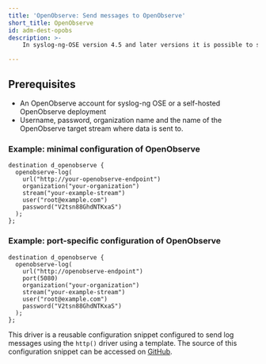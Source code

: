 ```yaml
---
title: 'OpenObserve: Send messages to OpenObserve'
short_title: OpenObserve
id: adm-dest-opobs
description: >-
    In syslog-ng-OSE version 4.5 and later versions it is possible to send  messages to  OpenObserve using OpenObserve Log Ingestion - JSON API. This API receives multiple-record batches in JSON format.

---
```


## Prerequisites

* An OpenObserve account for syslog-ng OSE or a self-hosted OpenObserve deployment
* Username, password, organization name and the name of the OpenObserve target stream where data is sent to.

### Example: minimal configuration of OpenObserve

```config
destination d_openobserve {
  openobserve-log(
    url("http://your-openobserve-endpoint")
    organization("your-organization")
    stream("your-example-stream")
    user("root@example.com")
    password("V2tsn88GhdNTKxaS")
  );
};
```

### Example: port-specific configuration of OpenObserve

```config
destination d_openobserve {
  openobserve-log(
    url("http://openobserve-endpoint")
    port(5080)
    organization("your-organization")
    stream("your-example-stream")
    user("root@example.com")
    password("V2tsn88GhdNTKxaS")
  );
};
```
This driver is a reusable configuration snippet configured to send log messages using the `http()` driver using a template. The source of this configuration snippet can be accessed on [GitHub](https://github.com/syslog-ng/syslog-ng/blob/master/scl/openobserve/openobserve.conf).